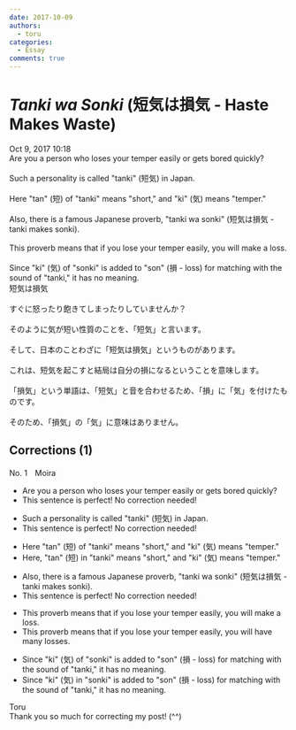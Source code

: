 ```yaml
---
date: 2017-10-09
authors:
  - toru
categories:
  - Essay
comments: true
---
```


# <strong><em>Tanki wa Sonki</strong></em> (短気は損気 - Haste Makes Waste)
<div class="date">Oct 9, 2017 10:18</div>
<div id="post"><div id="body_show_ori">
Are you a person who loses your temper easily or gets bored quickly?<br/><br/>Such a personality is called "tanki" (短気) in Japan.<br/><br/>Here "tan" (短) of "tanki" means "short," and "ki" (気) means "temper."<br/><br/>Also, there is a famous Japanese proverb, "tanki wa sonki" (短気は損気 - tanki makes sonki).<br/><br/>This proverb means that if you lose your temper easily, you will make a loss.<br/><br/>Since "ki" (気) of "sonki" is added to "son" (損 - loss) for matching with the sound of "tanki," it has no meaning.
</div></div>

<!-- more -->

<div id="post_ja"><div id="body_show_mo">
短気は損気<br/><br/>すぐに怒ったり飽きてしまったりしていませんか？<br/><br/>そのように気が短い性質のことを、「短気」と言います。<br/><br/>そして、日本のことわざに「短気は損気」というものがあります。<br/><br/>これは、短気を起こすと結局は自分の損になるということを意味します。<br/><br/>「損気」という単語は、「短気」と音を合わせるため、「損」に「気」を付けたものです。<br/><br/>そのため、「損気」の「気」に意味はありません。
</div></div>

## Corrections (1)
<div id="block"><div class="first_name"> No. 1　<span class="just_name">Moira</span></div><div id="block2">
<ul class="correction_field">
<li class="incorrect">Are you a person who loses your temper easily or gets bored quickly?</li>
<li class="corrected perfect">This sentence is perfect! No correction needed!</li>
</ul>
<ul class="correction_field">
<li class="incorrect">Such a personality is called "tanki" (短気) in Japan.</li>
<li class="corrected perfect">This sentence is perfect! No correction needed!</li>
</ul>
<ul class="correction_field">
<li class="incorrect">Here "tan" (短) of "tanki" means "short," and "ki" (気) means "temper."</li>
<li class="corrected correct">
Here<span class="f_red">,</span> "tan" (短) <span class="f_blue">in</span> "tanki" means "short," and "ki" (気) means "temper."
</li>
</ul>
<ul class="correction_field">
<li class="incorrect">Also, there is a famous Japanese proverb, "tanki wa sonki" (短気は損気 - tanki makes sonki).</li>
<li class="corrected perfect">This sentence is perfect! No correction needed!</li>
</ul>
<ul class="correction_field">
<li class="incorrect">This proverb means that if you lose your temper easily, you will make a loss.</li>
<li class="corrected correct">
This proverb means that if you lose your temper easily, you will <span class="f_blue">have many losses</span>.
</li>
</ul>
<ul class="correction_field">
<li class="incorrect">Since "ki" (気) of "sonki" is added to "son" (損 - loss) for matching with the sound of "tanki," it has no meaning.</li>
<li class="corrected correct">
Since "ki" (気) <span class="f_blue">in</span> "sonki" is added to "son" (損 - loss) for matching with the sound of "tanki," it has no meaning.
</li>
</ul>
</div><div class="name"><span class="just_name">Toru</span><br>
Thank you so much for correcting my post! (^^)
</div>
</div>

